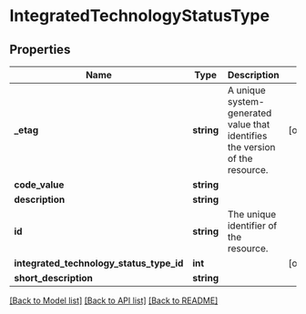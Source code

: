 # IntegratedTechnologyStatusType

## Properties
Name | Type | Description | Notes
------------ | ------------- | ------------- | -------------
**_etag** | **string** | A unique system-generated value that identifies the version of the resource. | [optional] 
**code_value** | **string** |  | 
**description** | **string** |  | 
**id** | **string** | The unique identifier of the resource. | 
**integrated_technology_status_type_id** | **int** |  | [optional] 
**short_description** | **string** |  | 

[[Back to Model list]](../README.md#documentation-for-models) [[Back to API list]](../README.md#documentation-for-api-endpoints) [[Back to README]](../README.md)



